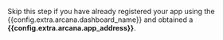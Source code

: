 Skip this step if you have already registered your app using the {{config.extra.arcana.dashboard_name}} and obtained a **{{config.extra.arcana.app_address}}**.
